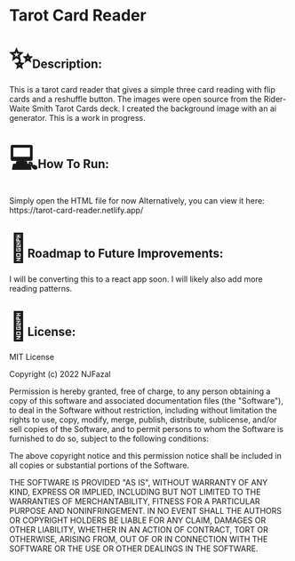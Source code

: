 <!DOCTYPE html>
<html>
    <body>
        <h1>Tarot Card Reader</h1>
        <h2><span style='font-size:50px;'>&#10024;</span>Description:</h2>
        <p>This is a tarot card reader that gives a simple three card reading with flip cards and a reshuffle button. The images were open source from the Rider-Waite Smith Tarot Cards deck. I created the background image with an ai generator. This is a work in progress.</p>
        <h2><span style='font-size:50px;'>&#128187;</span>How To Run:</h2>
        <p>Simply open the HTML file for now
            Alternatively, you can view it here: https://tarot-card-reader.netlify.app/</p>
        <h2><span style='font-size:50px;'>&#128679;</span>Roadmap to Future Improvements:</h2>
        <p>I will be converting this to a react app soon. I will likely also add more reading patterns. </p>
        <h2><span style='font-size:50px;'>&#128220;</span>License:</h2>
<p>MIT License<br /></p> 

<p>Copyright (c) 2022 NJFazal<br /></p>



<p>Permission is hereby granted, free of charge, to any person obtaining a copy
of this software and associated documentation files (the "Software"), to deal
in the Software without restriction, including without limitation the rights
to use, copy, modify, merge, publish, distribute, sublicense, and/or sell
copies of the Software, and to permit persons to whom the Software is
furnished to do so, subject to the following conditions:<br /></p>


<p>The above copyright notice and this permission notice shall be included in all
copies or substantial portions of the Software.<br /></p>

<p>THE SOFTWARE IS PROVIDED "AS IS", WITHOUT WARRANTY OF ANY KIND, EXPRESS OR
IMPLIED, INCLUDING BUT NOT LIMITED TO THE WARRANTIES OF MERCHANTABILITY,
FITNESS FOR A PARTICULAR PURPOSE AND NONINFRINGEMENT. IN NO EVENT SHALL THE
AUTHORS OR COPYRIGHT HOLDERS BE LIABLE FOR ANY CLAIM, DAMAGES OR OTHER
LIABILITY, WHETHER IN AN ACTION OF CONTRACT, TORT OR OTHERWISE, ARISING FROM,
OUT OF OR IN CONNECTION WITH THE SOFTWARE OR THE USE OR OTHER DEALINGS IN THE
SOFTWARE.</p>
    </body>
</html>
